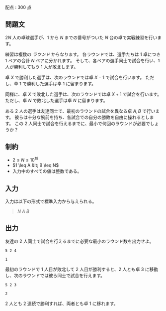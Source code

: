 配点 : $300$ 点

## 問題文

$2N$ 人の卓球選手が、$1$ から $N$ までの番号がついた $N$ 台の卓で実戦練習を行います。

練習は複数の *ラウンド* からなります。
各ラウンドでは、選手たちは $1$ 卓につき $1$ ペアの合計 $N$ ペアに分かれます。
そして、各ペアの選手同士で試合を行い、$1$ 人が勝利してもう $1$ 人が敗北します。

卓 $X$ で勝利した選手は、次のラウンドでは卓 $X-1$ で試合を行います。
ただし、卓 $1$ で勝利した選手は卓 $1$ に留まります。

同様に、卓 $X$ で敗北した選手は、次のラウンドでは卓 $X+1$ で試合を行います。
ただし、卓 $N$ で敗北した選手は卓 $N$ に留まります。

ある $2$ 人の選手は友達同士で、最初のラウンドの試合を異なる卓 $A, B$ で行います。
彼らは十分な腕前を持ち、各試合での自分の勝敗を自由に操れるとします。
この $2$ 人同士で試合を行えるまでに、最小で何回のラウンドが必要でしょうか？

## 制約

- $2 \leq N \leq 10^{18}$
- $1 \leq A &lt; B \leq N$
- 入力中のすべての値は整数である。

## 入力

入力は以下の形式で標準入力から与えられる。

> $N$ $A$ $B$

## 出力

友達の $2$ 人同士で試合を行えるまでに必要な最小のラウンド数を出力せよ。

```input1
5 2 4
```

```output1
1
```

最初のラウンドで $1$ 人目が敗北して $2$ 人目が勝利すると、$2$ 人とも卓 $3$ に移動し、次のラウンドでは彼ら同士で試合を行えます。

```input2
5 2 3
```

```output2
2
```

$2$ 人とも $2$ 連続で勝利すれば、両者とも卓 $1$ に移れます。
